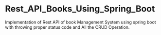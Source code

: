 # Rest_API_Books_Using_Spring_Boot
Implementation of Rest API of book Management System using spring boot with throwing proper status code and All the CRUD Operation.
